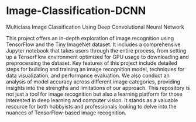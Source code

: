 # Image-Classification-DCNN
Multiclass Image Classification Using Deep Convolutional Neural Network

This project offers an in-depth exploration of image recognition using TensorFlow and the Tiny ImageNet dataset. It includes a comprehensive Jupyter notebook that takes users through the entire process, from setting up a TensorFlow environment optimized for GPU usage to downloading and preprocessing the dataset. Key features of this project include detailed steps for building and training an image recognition model, techniques for data visualization, and performance evaluation. We also conduct an analysis of model accuracy across different image categories, providing insights into the strengths and limitations of our approach. This repository is not just a tool for image recognition but also a learning platform for those interested in deep learning and computer vision. It stands as a valuable resource for both hobbyists and professionals looking to delve into the nuances of TensorFlow-based image recognition.
